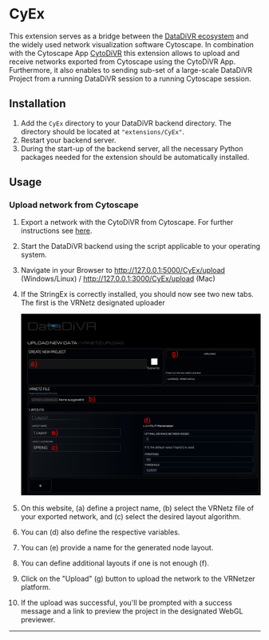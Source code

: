 # CyEx

This extension serves as a bridge between the [DataDiVR ecosystem](https://github.com/menchelab/DataDiVR_WebApp) and the widely used network visualization software Cytoscape. In combination with the Cytoscape App [CytoDiVR](https://github.com/menchelab/CytoDiVR) this extension allows to upload and receive networks exported from Cytoscape using the CytoDiVR App.
Furthermore, it also enables to sending sub-set of a large-scale DataDiVR Project from a running DataDiVR session to a running Cytoscape session.

## Installation

1. Add the `CyEx` directory to your DataDiVR backend directory. The directory should be located at `"extensions/CyEx"`.
2. Restart your backend server.
3. During the start-up of the backend server, all the necessary Python packages needed for the extension should be automatically installed.

## Usage

### Upload network from Cytoscape

1. Export a network with the CytoDiVR from Cytoscape. For further instructions see [here](https://github.com/menchelab/CytoDiVR).
2. Start the DataDiVR backend using the script applicable to your operating system.
3. Navigate in your Browser to http://127.0.0.1:5000/CyEx/upload (Windows/Linux) / http://127.0.0.1:3000/CyEx/upload (Mac)
4. If the StringEx is correctly installed, you should now see two new tabs. The first is the VRNetz designated uploader

   <img src="./static/img/VRNetz_upload.png" alt=" Picture that visualizes the location of the CyEx uploader">

5. On this website, (a) define a project name, (b) select the VRNetz file of your exported network, and (c) select the desired layout algorithm.
6. You can (d) also define the respective variables.
7. You can (e) provide a name for the generated node layout.
8. You can define additional layouts if one is not enough (f).
9. Click on the "Upload" (g) button to upload the network to the VRNetzer platform.
10. If the upload was successful, you'll be prompted with a success message and a link to preview the project in the designated WebGL previewer.
---
